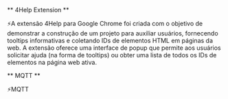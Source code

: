 ** 4Help Extension **

⚡A extensão 4Help para Google Chrome foi criada com o objetivo de demonstrar a construção de um projeto para auxiliar usuários, fornecendo tooltips informativas e coletando IDs de elementos HTML em páginas da web. A extensão oferece uma interface de popup que permite aos usuários solicitar ajuda (na forma de tooltips) ou obter uma lista de todos os IDs de elementos na página web ativa.

** MQTT **

⚡MQTT
